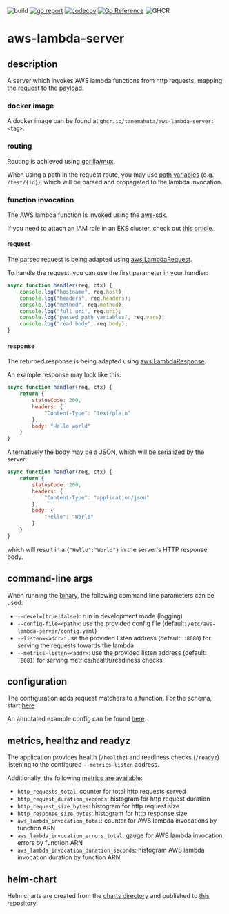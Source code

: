 ![build](https://github.com/Tanemahuta/aws-lambda-server/actions/workflows/verify.yml/badge.svg?branch=main)
[![go report](https://goreportcard.com/badge/github.com/Tanemahuta/aws-lambda-server)](https://goreportcard.com/report/github.com/Tanemahuta/aws-lambda-server)
[![codecov](https://codecov.io/gh/Tanemahuta/aws-lambda-server/branch/main/graph/badge.svg?token=FHO3AAZ41O)](https://codecov.io/gh/Tanemahuta/aws-lambda-server)
[![Go Reference](https://pkg.go.dev/badge/github.com/Tanemahuta/aws-lambda-server.svg)](https://pkg.go.dev/github.com/Tanemahuta/aws-lambda-server)
![GHCR](https://ghcr-badge.egpl.dev/tanemahuta/aws-lambda-server/tags?trim=major,minor&label=latest&ignore=sha256*,v*)

# aws-lambda-server

## description

A server which invokes AWS lambda functions from http requests, mapping the request to the payload.

### docker image

A docker image can be found at `ghcr.io/tanemahuta/aws-lambda-server:<tag>`.

### routing

Routing is achieved using [gorilla/mux](https://github.com/gorilla/mux).

When using a path in the request route, you may use [path variables](https://github.com/gorilla/mux#readme)
(e.g. `/test/{id}`), which will be parsed and propagated to the lambda invocation.

### function invocation

The AWS lambda function is invoked using the [aws-sdk](https://aws.amazon.com/de/sdk-for-go/).

If you need to attach an IAM role in an EKS cluster, check out
[this article](https://docs.aws.amazon.com/eks/latest/userguide/iam-roles-for-service-accounts.html).

#### request

The parsed request is being adapted using [aws.LambdaRequest](pkg/aws/lambda_request.go).

To handle the request, you can use the first parameter in your handler:

```javascript
async function handler(req, ctx) {
    console.log("hostname", req.host);
    console.log("headers", req.headers);
    console.log("method", req.method);
    console.log("full uri", req.uri);
    console.log("parsed path variables", req.vars);
    console.log("read body", req.body);
}
```

#### response

The returned response is being adapted using [aws.LambdaResponse](pkg/aws/lambda_response.go).

An example response may look like this:

```javascript
async function handler(req, ctx) {
    return {
        statusCode: 200,
        headers: {
            "Content-Type": "text/plain"
        },
        body: "Hello world"
    }
}
```

Alternatively the body may be a JSON, which will be serialized by the server:

```javascript
async function handler(req, ctx) {
    return {
        statusCode: 200,
        headers: {
            "Content-Type": "application/json"
        },
        body: {
            "Hello": "World"
        }
    }
}
```

which will result in a `{"Hello":"World"}` in the server's HTTP response body.

## command-line args

When running the [binary](main.go), the following command line parameters can be used:

- `--devel=(true|false)`: run in development mode (logging)
- `--config-file=<path>`: use the provided config file (default: `/etc/aws-lambda-server/config.yaml`)
- `--listen=<addr>`: use the provided listen address (default: `:8080`) for serving the requests towards the lambda
- `--metrics-listen=<addr>`: use the provided listen address (default: `:8081`) for serving metrics/health/readiness
  checks

## configuration

The configuration adds request matchers to a function. For the schema, start [here](pkg/config/server.go)

An annotated example config can be found [here](pkg/config/testdata/config.yaml).

## metrics, healthz and readyz

The application provides health (`/healthz`) and readiness checks (`/readyz`) listening to the
configured `--metrics-listen` address.

Additionally, the following [metrics are available](pkg/metrics/global.go):

- `http_requests_total`: counter for total http requests served
- `http_request_duration_seconds`: histogram for http request duration
- `http_request_size_bytes`: histogram for http request size
- `http_response_size_bytes`: histogram for http response size
- `aws_lambda_invocation_total`: counter for AWS lambda invocations by function ARN
- `aws_lambda_invocation_errors_total`: gauge for AWS lambda invocation errors by function ARN
- `aws_lambda_invocation_duration_seconds`: histogram AWS lambda invocation duration by function ARN

## helm-chart

Helm charts are created from the [charts directory](charts) and published to [this repository](https://tanemahuta.github.io/aws-lambda-server).
